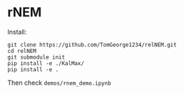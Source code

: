# rNEM

Install:

```console
git clone https://github.com/TomGeorge1234/relNEM.git
cd relNEM
git submodule init
pip install -e ./KalMax/
pip install -e .
```

Then check `demos/rnem_demo.ipynb`
